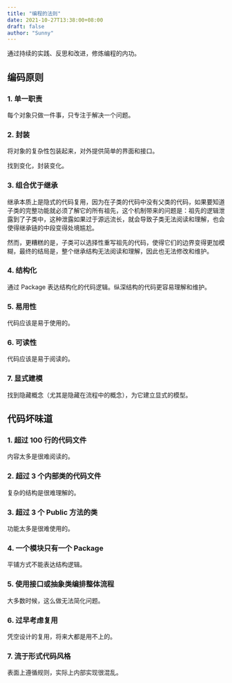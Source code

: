 ```yaml
---
title: "编程的法则"
date: 2021-10-27T13:38:00+08:00
draft: false
author: "Sunny"
---
```


通过持续的实践、反思和改进，修炼编程的内功。

## 编码原则

### 1. 单一职责

每个对象只做一件事，只专注于解决一个问题。

### 2. 封装

将对象的复杂性包装起来，对外提供简单的界面和接口。

找到变化，封装变化。

### 3. 组合优于继承

继承本质上是隐式的代码复用，因为在子类的代码中没有父类的代码，如果要知道子类的完整功能就必须了解它的所有祖先，这个机制带来的问题是：祖先的逻辑泄露到了子类中，这种泄露如果过于源远流长，就会导致子类无法阅读和理解，也会使得继承链的中段变得处境尴尬。

然而，更糟糕的是，子类可以选择性重写祖先的代码，使得它们的边界变得更加模糊，最终的结局是，整个继承结构无法阅读和理解，因此也无法修改和维护。

### 4. 结构化

通过 Package 表达结构化的代码逻辑。纵深结构的代码更容易理解和维护。

### 5. 易用性

代码应该是易于使用的。

### 6. 可读性

代码应该是易于阅读的。

### 7. 显式建模

找到隐藏概念（尤其是隐藏在流程中的概念），为它建立显式的模型。

## 代码坏味道

### 1. 超过 100 行的代码文件

内容太多是很难阅读的。

### 2. 超过 3 个内部类的代码文件

复杂的结构是很难理解的。

### 3. 超过 3 个 Public 方法的类

功能太多是很难使用的。

### 4. 一个模块只有一个 Package

平铺方式不能表达结构逻辑。

### 5. 使用接口或抽象类编排整体流程

大多数时候，这么做无法简化问题。

### 6. 过早考虑复用

凭空设计的复用，将来大都是用不上的。

### 7. 流于形式代码风格

表面上遵循规则，实际上内部实现很混乱。

